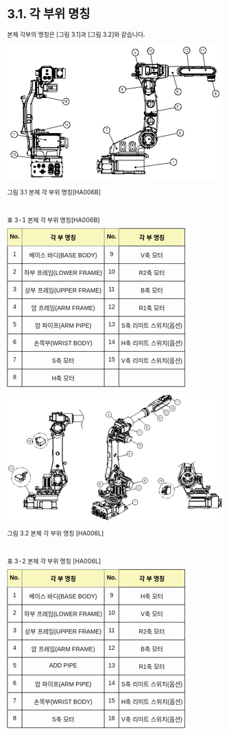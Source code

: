 ﻿# 3.1. 각 부위 명칭

본체 각부의 명칭은 [그림 3.1]과 [그림 3.2]와 같습니다.


![](../_assets/그림_3.1_본체_각_부위_명칭.png)

그림 3.1 본체 각 부위 명칭[HA006B]

<br>

<style type="text/css">
.tg  {border-collapse:collapse;border-spacing:0;margin-left:auto;margin-right:auto;}
.tg caption{caption-side: top;text-align: left;}
.tg td{border-color:black;border-style:solid;border-width:1px;font-family:Arial, sans-serif;font-size:14px;
  overflow:hidden;padding:10px 5px;word-break:normal;}
.tg th{border-color:black;border-style:solid;border-width:1px;font-family:Arial, sans-serif;font-size:14px;
  font-weight:normal;overflow:hidden;padding:10px 5px;word-break:normal;}
.tg .tg-baqh{text-align:center;vertical-align:top}
.tg .tg-bgl2{background-color:#f8f8be;border-color:inherit;color:#000000; font-weight:bold;text-align:center;vertical-align:top}
.tg .tg-bav5{background-color:#f8f8be;text-align:center;color:#000000; font-weight:bold;vertical-align:top}
</style>
<table class="tg">
<caption> 표 3-1 본체 각 부위 명칭[HA006B]</caption>  
<thead>
  <tr>
    <th class="tg-bgl2">No.</th>
    <th class="tg-bgl2">각 부 명칭</th>
    <th class="tg-bgl2">No.</th>
    <th class="tg-bav5">각 부 명칭</th>
  </tr>
</thead>
<tbody>
  <tr>
    <td class="tg-baqh">1</td>
    <td class="tg-baqh">베이스 바디(BASE BODY)</td>
    <td class="tg-baqh">9</td>
    <td class="tg-baqh">V축 모터</td>
  </tr>
  <tr>
    <td class="tg-baqh">2</td>
    <td class="tg-baqh">하부 프레임(LOWER FRAME)</td>
    <td class="tg-baqh">10</td>
    <td class="tg-baqh">R2축 모터</td>
  </tr>
  <tr>
    <td class="tg-baqh">3</td>
    <td class="tg-baqh">상부 프레임(UPPER FRAME)</td>
    <td class="tg-baqh">11</td>
    <td class="tg-baqh">B축 모터</td>
  </tr>
  <tr>
    <td class="tg-baqh">4</td>
    <td class="tg-baqh">암 프레임(ARM FRAME)</td>
    <td class="tg-baqh">12</td>
    <td class="tg-baqh">R1축 모터</td>
  </tr>
  <tr>
    <td class="tg-baqh">5</td>
    <td class="tg-baqh">암 파이프(ARM PIPE)</td>
    <td class="tg-baqh">13</td>
    <td class="tg-baqh">S축 리미트 스위치(옵션)</td>
  </tr>
  <tr>
    <td class="tg-baqh">6</td>
    <td class="tg-baqh">손목부(WRIST BODY)</td>
    <td class="tg-baqh">14</td>
    <td class="tg-baqh">H축 리미트 스위치(옵션)</td>
  </tr>
  <tr>
    <td class="tg-baqh">7</td>
    <td class="tg-baqh">S축 모터</td>
    <td class="tg-baqh">15</td>
    <td class="tg-baqh">V축 리미트 스위치(옵션)</td>
  </tr>
  <tr>
    <td class="tg-baqh">8</td>
    <td class="tg-baqh">H축 모터</td>
    <td class="tg-baqh"></td>
    <td class="tg-baqh"></td>
  </tr>
</tbody>
</table>


![](../_assets/그림_3.2_본체_각_부위_명칭.png)

그림 3.2 본체 각 부위 명칭 [HA006L]

<br>

<style type="text/css">
.tg  {border-collapse:collapse;border-spacing:0;margin-left:auto;margin-right:auto;}
.tg caption{caption-side: top;text-align: left;}
.tg td{border-color:black;border-style:solid;border-width:1px;font-family:Arial, sans-serif;font-size:14px;
  overflow:hidden;padding:10px 5px;word-break:normal;}
.tg th{border-color:black;border-style:solid;border-width:1px;font-family:Arial, sans-serif;font-size:14px;
  font-weight:normal;overflow:hidden;padding:10px 5px;word-break:normal;}
.tg .tg-baqh{text-align:center;vertical-align:top}
.tg .tg-bgl2{background-color:#f8f8be;border-color:inherit;text-align:center;vertical-align:top}
.tg .tg-bav5{background-color:#f8f8be;text-align:center;vertical-align:top}
</style>
<table class="tg">
<caption> 표 3-2 본체 각 부위 명칭 [HA006L]</caption>  
<thead>
  <tr>
    <th class="tg-bgl2">No.</th>
    <th class="tg-bgl2">각 부 명칭</th>
    <th class="tg-bgl2">No.</th>
    <th class="tg-bav5">각 부 명칭</th>
  </tr>
</thead>
<tbody>
  <tr>
    <td class="tg-baqh">1</td>
    <td class="tg-baqh">베이스 바디(BASE BODY)</td>
    <td class="tg-baqh">9</td>
    <td class="tg-baqh">H축 모터</td>
  </tr>
  <tr>
    <td class="tg-baqh">2</td>
    <td class="tg-baqh">하부 프레임(LOWER FRAME)</td>
    <td class="tg-baqh">10</td>
    <td class="tg-baqh">V축 모터</td>
  </tr>
  <tr>
    <td class="tg-baqh">3</td>
    <td class="tg-baqh">상부 프레임(UPPER FRAME)</td>
    <td class="tg-baqh">11</td>
    <td class="tg-baqh">R2축 모터</td>
  </tr>
  <tr>
    <td class="tg-baqh">4</td>
    <td class="tg-baqh">암 프레임(ARM FRAME)</td>
    <td class="tg-baqh">12</td>
    <td class="tg-baqh">B축 모터</td>
  </tr>
  <tr>
    <td class="tg-baqh">5</td>
    <td class="tg-baqh">ADD PIPE</td>
    <td class="tg-baqh">13</td>
    <td class="tg-baqh">R1축 모터</td>
  </tr>
  <tr>
    <td class="tg-baqh">6</td>
    <td class="tg-baqh">암 파이프(ARM PIPE)</td>
    <td class="tg-baqh">14</td>
    <td class="tg-baqh">S축 리미트 스위치(옵션)</td>
  </tr>
  <tr>
    <td class="tg-baqh">7</td>
    <td class="tg-baqh">손목부(WRIST BODY)</td>
    <td class="tg-baqh">15</td>
    <td class="tg-baqh">H축 리미트 스위치(옵션)</td>
  </tr>
  <tr>
    <td class="tg-baqh">8</td>
    <td class="tg-baqh">S축 모터</td>
    <td class="tg-baqh">16</td>
    <td class="tg-baqh">V축 리미트 스위치(옵션)</td>
  </tr>
</tbody>
</table>